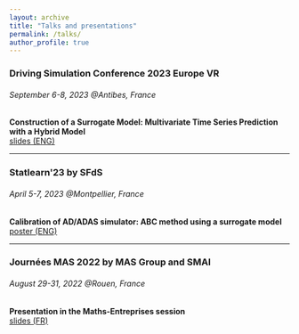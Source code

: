 ```yaml
---
layout: archive
title: "Talks and presentations"
permalink: /talks/
author_profile: true
---
```


### Driving Simulation Conference 2023 Europe VR
###### September 6-8, 2023 @Antibes, France
**Construction of a Surrogate Model: Multivariate Time Series Prediction with a Hybrid Model**  
[slides (ENG)](../files/slides_dsc_2023.pdf)

***

### Statlearn'23 by SFdS
###### April 5-7, 2023 @Montpellier, France
**Calibration of AD/ADAS simulator: ABC method using a surrogate model**  
[poster (ENG)](../files/poster_statlearn.pdf)

---

### Journées MAS 2022 by MAS Group and SMAI
###### August 29-31, 2022 @Rouen, France
**Presentation in the Maths-Entreprises session**  
[slides (FR)](../files/slides_mas_2022.pdf)
